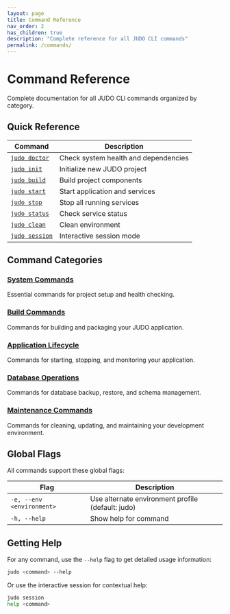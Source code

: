 ```yaml
---
layout: page
title: Command Reference
nav_order: 2
has_children: true
description: "Complete reference for all JUDO CLI commands"
permalink: /commands/
---
```


# Command Reference

Complete documentation for all JUDO CLI commands organized by category.

## Quick Reference

| Command | Description |
|---------|-------------|
| [`judo doctor`](doctor/) | Check system health and dependencies |
| [`judo init`](init/) | Initialize new JUDO project |
| [`judo build`](build/) | Build project components |
| [`judo start`](start/) | Start application and services |
| [`judo stop`](stop/) | Stop all running services |
| [`judo status`](status/) | Check service status |
| [`judo clean`](clean/) | Clean environment |
| [`judo session`](session/) | Interactive session mode |

## Command Categories

### [System Commands](system/)
Essential commands for project setup and health checking.

### [Build Commands](build/)
Commands for building and packaging your JUDO application.

### [Application Lifecycle](lifecycle/)
Commands for starting, stopping, and monitoring your application.

### [Database Operations](database/)
Commands for database backup, restore, and schema management.

### [Maintenance Commands](maintenance/)
Commands for cleaning, updating, and maintaining your development environment.

## Global Flags

All commands support these global flags:

| Flag | Description |
|------|-------------|
| `-e, --env <environment>` | Use alternate environment profile (default: judo) |
| `-h, --help` | Show help for command |

## Getting Help

For any command, use the `--help` flag to get detailed usage information:

```bash
judo <command> --help
```

Or use the interactive session for contextual help:

```bash
judo session
help <command>
```